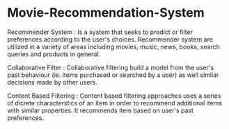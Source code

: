 # Movie-Recommendation-System

Recommender System : Is a system that seeks to predict or filter preferences according to the user's choices. Recommender system are utilized in a variety of areas including movies, music, news, books, search queries and products in general.

Collaborative Filter : Collaborative filtering build a model from the user's past behaviour (ie. items purchased or searched by a user) as well similar decisions made by other users.

Content Based Filtering : Content based filtering approaches uses a series of dicrete characterstics of an item in order to recommend additional items with similar properties. It recommends item based on user's past preferences.
